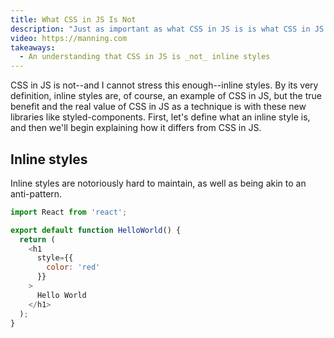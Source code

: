 ```yaml
---
title: What CSS in JS Is Not
description: "Just as important as what CSS in JS is is what CSS in JS is not, or at least not in its most useful form. In this section, common misconceptions of what CSS in JS will be dispelled."
video: https://manning.com
takeaways:
  - An understanding that CSS in JS is _not_ inline styles
---
```


CSS in JS is not--and I cannot stress this enough--inline styles. By its very definition, inline styles are, of course, an example of CSS in JS, but the true benefit and the real value of CSS in JS as a technique is with these new libraries like styled-components. First, let's define what an inline style is, and then we'll begin explaining how it differs from CSS in JS.

## Inline styles

Inline styles are notoriously hard to maintain, as well as being akin to an anti-pattern.

```javascript
import React from 'react';

export default function HelloWorld() {
  return (
    <h1
      style={{
        color: 'red'
      }}
    >
      Hello World
    </h1>
  );
}
```

